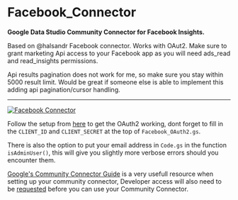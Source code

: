 # Facebook_Connector
**Google Data Studio Community Connector for Facebook Insights.**

Based  on @halsandr Facebook connector.
Works with OAut2. Make sure to grant marketing Api access to your Facebook app as you will need  ads_read and read_insights permissions.

Api results pagination does not work for me, so make sure you stay within 5000 result limit.
Would be great if someone else is able to implement this adding api pagination/cursor handling.  

------------
[![Facebook Connector](https://img.shields.io/github/tag/halsandr/Facebook_Connector.svg)](https://github.com/halsandr/Facebook_Connector)

Follow the setup from [here](https://github.com/googlesamples/apps-script-oauth2) to get the OAuth2 working, dont forget to fill in the `CLIENT_ID` and `CLIENT_SECRET` at the top of `Facebook_OAuth2.gs`.

There is also the option to put your email address in `Code.gs` in the function `isAdminUser()`, this will give you slightly more verbose errors should you encounter them.

[Google's Community Connector Guide](https://developers.google.com/datastudio/connector/get-started) is a very usefull resource when setting up your community connector, Developer access will also need to be [requested](https://goo.gl/forms/MfxSU71PqP3P0RoM2) before you can use your Community Connector.

